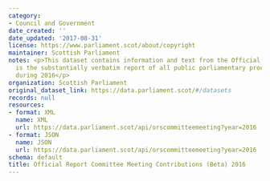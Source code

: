 ```yaml
---
category:
- Council and Government
date_created: ''
date_updated: '2017-08-31'
license: https://www.parliament.scot/about/copyright
maintainer: Scottish Parliament
notes: <p>This dataset contains information and text from the Official Report, which
  is the substantially verbatim report of all public parliamentary proceedings taken
  during 2016</p>
organization: Scottish Parliament
original_dataset_link: https://data.parliament.scot/#/datasets
records: null
resources:
- format: XML
  name: XML
  url: https://data.parliament.scot/api/orscommitteemeeting?year=2016
- format: JSON
  name: JSON
  url: https://data.parliament.scot/api/orscommitteemeeting?year=2016
schema: default
title: Official Report Committee Meeting Contributions (Beta) 2016
---
```

